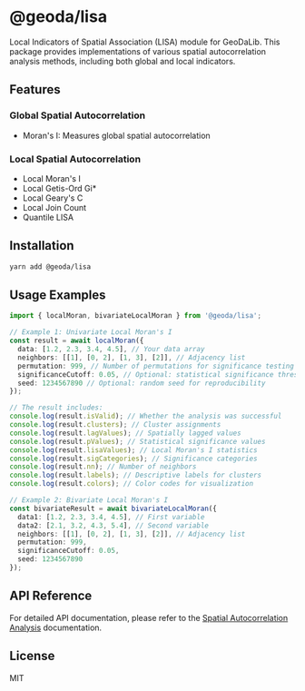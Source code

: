 # @geoda/lisa

Local Indicators of Spatial Association (LISA) module for GeoDaLib. This package provides implementations of various spatial autocorrelation analysis methods, including both global and local indicators.

## Features

### Global Spatial Autocorrelation

- Moran's I: Measures global spatial autocorrelation

### Local Spatial Autocorrelation

- Local Moran's I
- Local Getis-Ord Gi\*
- Local Geary's C
- Local Join Count
- Quantile LISA

## Installation

```bash
yarn add @geoda/lisa
```

## Usage Examples

```typescript
import { localMoran, bivariateLocalMoran } from '@geoda/lisa';

// Example 1: Univariate Local Moran's I
const result = await localMoran({
  data: [1.2, 2.3, 3.4, 4.5], // Your data array
  neighbors: [[1], [0, 2], [1, 3], [2]], // Adjacency list
  permutation: 999, // Number of permutations for significance testing
  significanceCutoff: 0.05, // Optional: statistical significance threshold
  seed: 1234567890 // Optional: random seed for reproducibility
});

// The result includes:
console.log(result.isValid); // Whether the analysis was successful
console.log(result.clusters); // Cluster assignments
console.log(result.lagValues); // Spatially lagged values
console.log(result.pValues); // Statistical significance values
console.log(result.lisaValues); // Local Moran's I statistics
console.log(result.sigCategories); // Significance categories
console.log(result.nn); // Number of neighbors
console.log(result.labels); // Descriptive labels for clusters
console.log(result.colors); // Color codes for visualization

// Example 2: Bivariate Local Moran's I
const bivariateResult = await bivariateLocalMoran({
  data1: [1.2, 2.3, 3.4, 4.5], // First variable
  data2: [2.1, 3.2, 4.3, 5.4], // Second variable
  neighbors: [[1], [0, 2], [1, 3], [2]], // Adjacency list
  permutation: 999,
  significanceCutoff: 0.05,
  seed: 1234567890
});
```

## API Reference

For detailed API documentation, please refer to the [Spatial Autocorrelation Analysis](/docs/reference/spatial-autocorrelation-analysis) documentation.

## License

MIT
